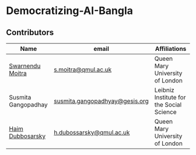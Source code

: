 # Democratizing-AI-Bangla

## Contributors

| Name | email | Affiliations
| ------ | ------ | ------ |
| [Swarnendu Moitra](https://swarmoi.github.io/) | s.moitra@qmul.ac.uk | Queen Mary University of London
| Susmita Gangopadhay | susmita.gangopadhyay@gesis.org | Leibniz Institute for the Social Science
| [Haim Dubbosarsky](https://www.turing.ac.uk/people/turing-fellows/haim-dubossarsky) | h.dubossarsky@qmul.ac.uk | Queen Mary University of London
